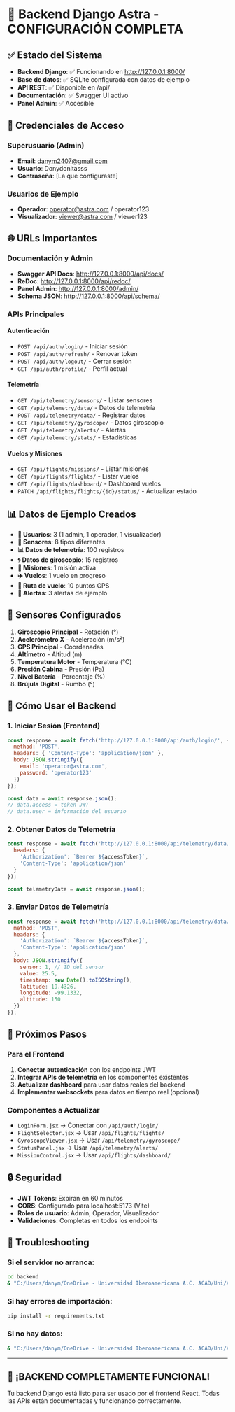# 🎉 Backend Django Astra - CONFIGURACIÓN COMPLETA

## ✅ Estado del Sistema
- **Backend Django**: ✅ Funcionando en http://127.0.0.1:8000/
- **Base de datos**: ✅ SQLite configurada con datos de ejemplo
- **API REST**: ✅ Disponible en /api/
- **Documentación**: ✅ Swagger UI activo
- **Panel Admin**: ✅ Accesible

## 🔑 Credenciales de Acceso

### Superusuario (Admin)
- **Email**: danym2407@gmail.com
- **Usuario**: Donydonitasss
- **Contraseña**: [La que configuraste]

### Usuarios de Ejemplo
- **Operador**: operator@astra.com / operator123
- **Visualizador**: viewer@astra.com / viewer123

## 🌐 URLs Importantes

### Documentación y Admin
- **Swagger API Docs**: http://127.0.0.1:8000/api/docs/
- **ReDoc**: http://127.0.0.1:8000/api/redoc/
- **Panel Admin**: http://127.0.0.1:8000/admin/
- **Schema JSON**: http://127.0.0.1:8000/api/schema/

### APIs Principales

#### Autenticación
- `POST /api/auth/login/` - Iniciar sesión
- `POST /api/auth/refresh/` - Renovar token
- `POST /api/auth/logout/` - Cerrar sesión
- `GET /api/auth/profile/` - Perfil actual

#### Telemetría
- `GET /api/telemetry/sensors/` - Listar sensores
- `GET /api/telemetry/data/` - Datos de telemetría
- `POST /api/telemetry/data/` - Registrar datos
- `GET /api/telemetry/gyroscope/` - Datos giroscopio
- `GET /api/telemetry/alerts/` - Alertas
- `GET /api/telemetry/stats/` - Estadísticas

#### Vuelos y Misiones
- `GET /api/flights/missions/` - Listar misiones
- `GET /api/flights/flights/` - Listar vuelos
- `GET /api/flights/dashboard/` - Dashboard vuelos
- `PATCH /api/flights/flights/{id}/status/` - Actualizar estado

## 📊 Datos de Ejemplo Creados

- **👥 Usuarios**: 3 (1 admin, 1 operador, 1 visualizador)
- **🔧 Sensores**: 8 tipos diferentes
- **📊 Datos de telemetría**: 100 registros
- **🌀 Datos de giroscopio**: 15 registros
- **🎯 Misiones**: 1 misión activa
- **✈️ Vuelos**: 1 vuelo en progreso
- **📍 Ruta de vuelo**: 10 puntos GPS
- **🚨 Alertas**: 3 alertas de ejemplo

## 🔧 Sensores Configurados

1. **Giroscopio Principal** - Rotación (°)
2. **Acelerómetro X** - Aceleración (m/s²)
3. **GPS Principal** - Coordenadas
4. **Altímetro** - Altitud (m)
5. **Temperatura Motor** - Temperatura (°C)
6. **Presión Cabina** - Presión (Pa)
7. **Nivel Batería** - Porcentaje (%)
8. **Brújula Digital** - Rumbo (°)

## 🚀 Cómo Usar el Backend

### 1. Iniciar Sesión (Frontend)
```javascript
const response = await fetch('http://127.0.0.1:8000/api/auth/login/', {
  method: 'POST',
  headers: { 'Content-Type': 'application/json' },
  body: JSON.stringify({
    email: 'operator@astra.com',
    password: 'operator123'
  })
});

const data = await response.json();
// data.access = token JWT
// data.user = información del usuario
```

### 2. Obtener Datos de Telemetría
```javascript
const response = await fetch('http://127.0.0.1:8000/api/telemetry/data/', {
  headers: { 
    'Authorization': `Bearer ${accessToken}`,
    'Content-Type': 'application/json'
  }
});

const telemetryData = await response.json();
```

### 3. Enviar Datos de Telemetría
```javascript
const response = await fetch('http://127.0.0.1:8000/api/telemetry/data/', {
  method: 'POST',
  headers: { 
    'Authorization': `Bearer ${accessToken}`,
    'Content-Type': 'application/json'
  },
  body: JSON.stringify({
    sensor: 1, // ID del sensor
    value: 25.5,
    timestamp: new Date().toISOString(),
    latitude: 19.4326,
    longitude: -99.1332,
    altitude: 150
  })
});
```

## 🎯 Próximos Pasos

### Para el Frontend
1. **Conectar autenticación** con los endpoints JWT
2. **Integrar APIs de telemetría** en los componentes existentes
3. **Actualizar dashboard** para usar datos reales del backend
4. **Implementar websockets** para datos en tiempo real (opcional)

### Componentes a Actualizar
- `LoginForm.jsx` → Conectar con `/api/auth/login/`
- `FlightSelector.jsx` → Usar `/api/flights/flights/`
- `GyroscopeViewer.jsx` → Usar `/api/telemetry/gyroscope/`
- `StatusPanel.jsx` → Usar `/api/telemetry/alerts/`
- `MissionControl.jsx` → Usar `/api/flights/dashboard/`

## 🔒 Seguridad

- **JWT Tokens**: Expiran en 60 minutos
- **CORS**: Configurado para localhost:5173 (Vite)
- **Roles de usuario**: Admin, Operador, Visualizador
- **Validaciones**: Completas en todos los endpoints

## 🐛 Troubleshooting

### Si el servidor no arranca:
```bash
cd backend
& "C:/Users/danym/OneDrive - Universidad Iberoamericana A.C. ACAD/Uni/Astra/Website/Oficial-Principal/PLANTILLA/.venv/Scripts/python.exe" manage.py runserver
```

### Si hay errores de importación:
```bash
pip install -r requirements.txt
```

### Si no hay datos:
```bash
& "C:/Users/danym/OneDrive - Universidad Iberoamericana A.C. ACAD/Uni/Astra/Website/Oficial-Principal/PLANTILLA/.venv/Scripts/python.exe" create_sample_data.py
```

---

## 🎉 ¡BACKEND COMPLETAMENTE FUNCIONAL!

Tu backend Django está listo para ser usado por el frontend React. Todas las APIs están documentadas y funcionando correctamente.